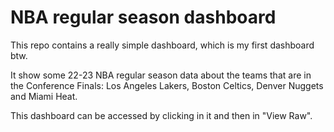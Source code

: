 # NBA regular season dashboard

This repo contains a really simple dashboard, which is my first dashboard btw.

It show some 22-23 NBA regular season data about the teams that are in the Conference Finals: Los Angeles Lakers, Boston Celtics, Denver Nuggets and Miami Heat.

This dashboard can be accessed by clicking in it and then in "View Raw".
